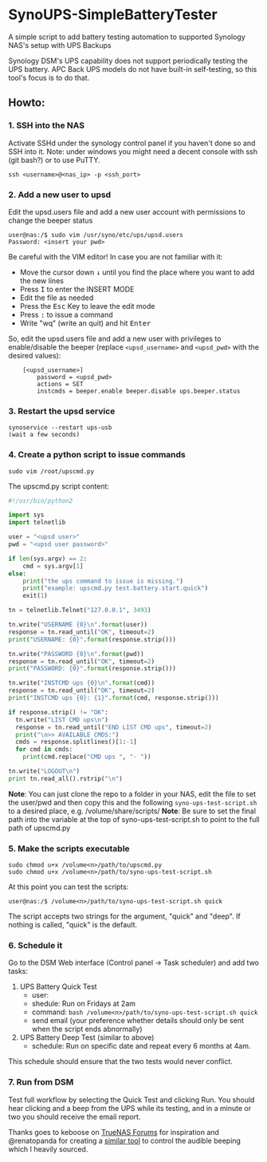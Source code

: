 # SynoUPS-SimpleBatteryTester
A simple script to add battery testing automation to supported Synology NAS's setup with UPS Backups

Synology DSM's UPS capability does not support periodically testing the UPS battery. APC Back UPS models do not have built-in self-testing, so this tool's focus is to do that. 


## Howto:

### 1. SSH into the NAS
Activate SSHd under the synology control panel if you haven't done so and SSH into it. Note: under windows you might need a decent console with ssh (git bash?) or to use PuTTY.
```shell
ssh <username>@<nas_ip> -p <ssh_port>
```

### 2. Add a new user to upsd
Edit the upsd.users file and add a new user account with permissions to change the beeper status
```shell
user@nas:/$ sudo vim /usr/syno/etc/ups/upsd.users
Password: <insert your pwd>
```

Be careful with the VIM editor! In case you are not familiar with it:
* Move the cursor down <kbd>&#8595;</kbd> until you find the place where you want to add the new lines
* Press <kbd>I</kbd> to enter the INSERT MODE
* Edit the file as needed
* Press the <kbd>Esc</kbd> Key to leave the edit mode
* Press <kbd>:</kbd> to issue a command
* Write "wq" (write an quit) and hit <kbd>Enter</kbd>

So, edit the upsd.users file and add a new user with privileges to enable/disable the beeper (replace `<upsd_username>` and `<upsd_pwd>` with the desired values):
```shell
    [<upsd_username>]
        password = <upsd_pwd>
        actions = SET
        instcmds = beeper.enable beeper.disable ups.beeper.status
```

### 3. Restart the upsd service
```shell
synoservice --restart ups-usb
(wait a few seconds)
```

### 4. Create a python script to issue commands
```shell
sudo vim /root/upscmd.py
```

The upscmd.py script content:
```python
#!/usr/bin/python2

import sys
import telnetlib

user = "<upsd user>"
pwd = "<upsd user password>"

if len(sys.argv) == 2:
    cmd = sys.argv[1]
else:
    print("the ups command to issue is missing.")
    print("example: upscmd.py test.battery.start.quick")
    exit(1)

tn = telnetlib.Telnet("127.0.0.1", 3493)

tn.write("USERNAME {0}\n".format(user))
response = tn.read_until("OK", timeout=2)
print("USERNAME: {0}".format(response.strip()))

tn.write("PASSWORD {0}\n".format(pwd))
response = tn.read_until("OK", timeout=2)
print("PASSWORD: {0}".format(response.strip()))

tn.write("INSTCMD ups {0}\n".format(cmd))
response = tn.read_until("OK", timeout=2)
print("INSTCMD ups {0}: {1}".format(cmd, response.strip()))

if response.strip() != "OK":
  tn.write("LIST CMD ups\n")
  response = tn.read_until("END LIST CMD ups", timeout=2)
  print("\n>> AVAILABLE CMDS:")
  cmds = response.splitlines()[1:-1]
  for cmd in cmds:
    print(cmd.replace("CMD ups ", "- "))

tn.write("LOGOUT\n")
print tn.read_all().rstrip("\n")
```
**Note**: You can just clone the repo to a folder in your NAS, edit the file to set the user/pwd and then copy this and the following `syno-ups-test-script.sh` to a desired place, e.g. /volume<n>/share/scripts/
**Note**: Be sure to set the final path into the variable at the top of syno-ups-test-script.sh to point to the full path of upscmd.py 

### 5. Make the scripts executable
```shell
sudo chmod u+x /volume<n>/path/to/upscmd.py
sudo chmod u+x /volume<n>/path/to/syno-ups-test-script.sh
```

At this point you can test the scripts:
```shell
user@nas:/$ /volume<n>/path/to/syno-ups-test-script.sh quick
```
The script accepts two strings for the argument, "quick" and "deep".  If nothing is called, "quick" is the default. 

### 6. Schedule it
Go to the DSM Web interface (Control panel -> Task scheduler) and add two tasks:
1. UPS Battery Quick Test
    - user: <ssh user with permissions to execute as setup in the previous steps>
    - shedule: Run on Fridays at 2am
    - command: `bash /volume<n>/path/to/syno-ups-test-script.sh quick`
    - send email (your preference whether details should only be sent when the script ends abnormally)
2. UPS Battery Deep Test (similar to above)
    - schedule: Run on specific date and repeat every 6 months at 4am. 

This schedule should ensure that the two tests would never conflict. 

### 7. Run from DSM
Test full workflow by selecting the Quick Test and clicking Run. You should hear clicking and a beep from the UPS while its testing, and in a minute or two you should receive the email report. 

Thanks goes to keboose on [TrueNAS Forums](https://www.truenas.com/community/threads/is-there-a-better-way-to-poll-my-ups-for-self-test-status.75854/#post-532999) for inspiration and @renatopanda for creating a [similar tool](https://github.com/renatopanda/synology-nas-beeper) to control the audible beeping which I heavily sourced. 
